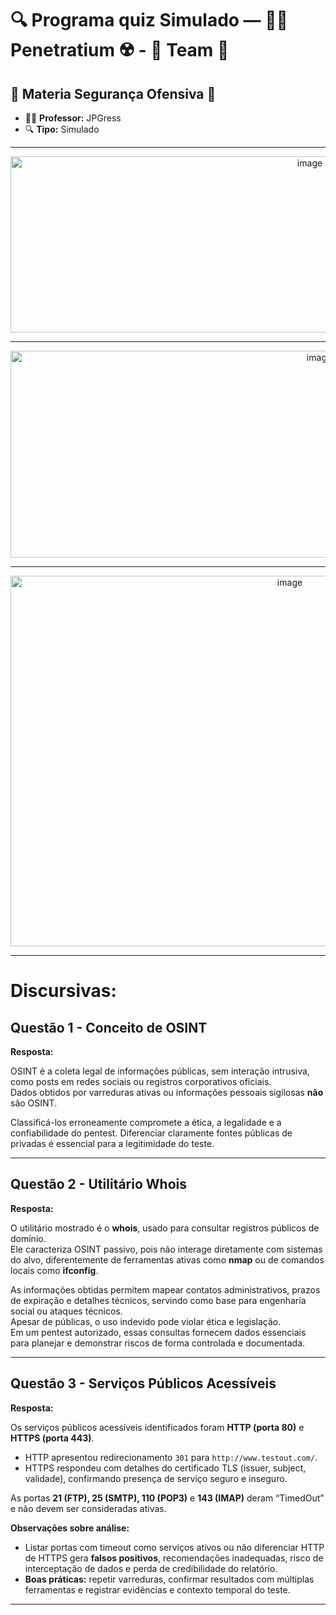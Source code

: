 # 🔍 Programa quiz Simulado — 👨‍🔬 Penetratium ☢️ - 🧬 Team 📡

## 🔗 Materia Segurança Ofensiva 📕

- 👨‍🏫 **Professor:** JPGress
- 🔍 **Tipo:** Simulado

---

<p align="center">
  <img width="942" height="282" alt="image" src="https://github.com/user-attachments/assets/582c0daf-5eb9-4c2b-9406-045083535d35" />
</p>

---

<p align="center">
  <img width="972" height="331" alt="image" src="https://github.com/user-attachments/assets/9d86441c-adb7-4a0d-b961-33bbd5e901a6" />
</p>

---

<p align="center">
  <img width="878" height="593" alt="image" src="https://github.com/user-attachments/assets/f8a1978b-fb9f-4603-9dca-60923d67b7eb" />
</p>

---

# Discursivas:


## Questão 1 - Conceito de OSINT

**Resposta:**

OSINT é a coleta legal de informações públicas, sem interação intrusiva, como posts em redes sociais ou registros corporativos oficiais.  
Dados obtidos por varreduras ativas ou informações pessoais sigilosas **não** são OSINT.  

Classificá-los erroneamente compromete a ética, a legalidade e a confiabilidade do pentest. Diferenciar claramente fontes públicas de privadas é essencial para a legitimidade do teste.

---

## Questão 2 - Utilitário Whois

**Resposta:**

O utilitário mostrado é o **whois**, usado para consultar registros públicos de domínio.  
Ele caracteriza OSINT passivo, pois não interage diretamente com sistemas do alvo, diferentemente de ferramentas ativas como **nmap** ou de comandos locais como **ifconfig**.  

As informações obtidas permitem mapear contatos administrativos, prazos de expiração e detalhes técnicos, servindo como base para engenharia social ou ataques técnicos.  
Apesar de públicas, o uso indevido pode violar ética e legislação.  
Em um pentest autorizado, essas consultas fornecem dados essenciais para planejar e demonstrar riscos de forma controlada e documentada.

---

## Questão 3 - Serviços Públicos Acessíveis

**Resposta:**

Os serviços públicos acessíveis identificados foram **HTTP (porta 80)** e **HTTPS (porta 443)**.  
- HTTP apresentou redirecionamento `301` para `http://www.testout.com/`.  
- HTTPS respondeu com detalhes do certificado TLS (issuer, subject, validade), confirmando presença de serviço seguro e inseguro.  

As portas **21 (FTP), 25 (SMTP), 110 (POP3)** e **143 (IMAP)** deram “TimedOut” e não devem ser consideradas ativas.

**Observações sobre análise:**

- Listar portas com timeout como serviços ativos ou não diferenciar HTTP de HTTPS gera **falsos positivos**, recomendações inadequadas, risco de interceptação de dados e perda de credibilidade do relatório.  
- **Boas práticas:** repetir varreduras, confirmar resultados com múltiplas ferramentas e registrar evidências e contexto temporal do teste.

---
